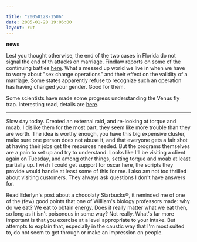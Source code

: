 ```yaml
---

title: "20050128-1506"
date: 2005-01-28 19:06:00
layout: rut
---
```


**news**

Lest you thought otherwise, the end of the two cases
in Florida do not signal the end of th attacks on
marriage.  Findlaw reports on some of the continuing battles <a href="http://news.findlaw.com/ap_stories/other/1110/1-27-2005/20050127010003_06.html">here</a>.
What a messed up world we live in when we have to worry about "sex
change operations" and their effect on the validity of a marriage.
Some states apparently refuse to recognize such an operation has
having changed your gender.  Good for them.

Some scientists have made some progress understanding
the Venus fly trap.  Interesting read, details are <a href="http://www.boston.com/news/nation/articles/2005/01/27/researchers_explore_mystery_and_say_gotcha/">here</a>.

---

Slow day today.  Created an external raid, and re-looking at torque
and moab.  I dislike them for the most part, they seem like more
trouble than they are worth.  The idea is worthy enough, you have
this big expensive cluster, make sure one person does not abuse it,
and that everyone gets a fair shot at having their jobs get the
resources needed.  But the programs themselves are a pain to set
up and try to understand.  Looks like I'll be visiting a client
again on Tuesday, and among other things, setting torque and moab
at least partially up.  I wish I could get support for oscar here,
the scripts they provide would handle at least some of this for me.
I also am not too thrilled about visiting customers.  They always
ask questions I don't have answers for.

Read Ederlyn's post about a chocolaty Starbucks&reg;, it reminded
me of one of the (few) good points that one of William's biology
professors made: why do we eat? We eat to obtain energy.  Does it
really matter what we eat then, so long as it isn't poisonous in some
way? Not really. What's far more important is that you exercise at
a level appropriate to your intake.  But attempts to explain that,
especially in the caustic way that I'm most suited to, do not seem
to get through or make an impression on people.

